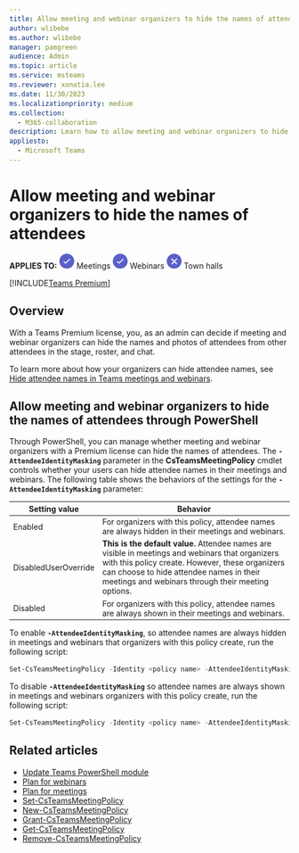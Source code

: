 ```yaml
---
title: Allow meeting and webinar organizers to hide the names of attendees
author: wlibebe
ms.author: wlibebe
manager: pamgreen
audience: Admin
ms.topic: article
ms.service: msteams
ms.reviewer: xonatia.lee
ms.date: 11/30/2023
ms.localizationpriority: medium
ms.collection: 
  - M365-collaboration
description: Learn how to allow meeting and webinar organizers to hide the names of attendees in Microsoft Teams meetings and webinars so names of attendees are hidden from other attendees in meeting stage, roster, and chat. 
appliesto: 
  - Microsoft Teams
---
```

# Allow meeting and webinar organizers to hide the names of attendees

**APPLIES TO:** ![Image of a checkmark for yes](media/circle-check.png) Meetings ![Image of a checkmark for yes](media/circle-check.png) Webinars ![Image of a x for no](media/x-for-no.png) Town halls

[!INCLUDE[Teams Premium](includes/teams-premium-ecm.md)]

## Overview

With a Teams Premium license, you, as an admin can decide if meeting and webinar organizers can hide the names and photos of attendees from other attendees in the stage, roster, and chat.

To learn more about how your organizers can hide attendee names, see [Hide attendee names in Teams meetings and webinars](https://support.microsoft.com/office/hide-attendee-names-in-teams-meetings-and-webinars-00389c74-ee61-48b5-bad8-8295600085ed).

## Allow meeting and webinar organizers to hide the names of attendees through PowerShell

Through PowerShell, you can manage whether meeting and webinar organizers with a Premium license can hide the names of attendees.
The **`-AttendeeIdentityMasking`** parameter in the **CsTeamsMeetingPolicy** cmdlet controls whether your users can hide attendee names in their meetings and webinars.
The following table shows the behaviors of the settings for the **`-AttendeeIdentityMasking`** parameter:

|Setting value| Behavior|
|---------|---------------|
|Enabled| For organizers with this policy, attendee names are always hidden in their meetings and webinars.|
|DisabledUserOverride| **This is the default value.** Attendee names are visible in meetings and webinars that organizers with this policy create. However, these organizers can choose to hide attendee names in their meetings and webinars through their meeting options.|
|Disabled| For organizers with this policy, attendee names are always shown in their meetings and webinars.|

To enable **`-AttendeeIdentityMasking`**, so attendee names are always hidden in meetings and webinars that organizers with this policy create, run the following script:

```PowerShell
Set-CsTeamsMeetingPolicy -Identity <policy name> -AttendeeIdentityMasking Enabled
```

To disable **`-AttendeeIdentityMasking`** so attendee names are always shown in meetings and webinars organizers with this policy create, run the following script:

```PowerShell
Set-CsTeamsMeetingPolicy -Identity <policy name> -AttendeeIdentityMasking Disabled
```

## Related articles

- [Update Teams PowerShell module](/MicrosoftTeams/teams-powershell-install#update-teams-powershell-module)
- [Plan for webinars](plan-webinars.md)
- [Plan for meetings](plan-meetings.md)
- [Set-CsTeamsMeetingPolicy](/powershell/module/teams/set-csteamsmeetingpolicy)
- [New-CsTeamsMeetingPolicy](/powershell/module/teams/new-csteamsmeetingpolicy)
- [Grant-CsTeamsMeetingPolicy](/powershell/module/teams/grant-csteamsmeetingpolicy)
- [Get-CsTeamsMeetingPolicy](/powershell/module/teams/get-csteamsmeetingpolicy)
- [Remove-CsTeamsMeetingPolicy](/powershell/module/teams/remove-csteamsmeetingpolicy)
